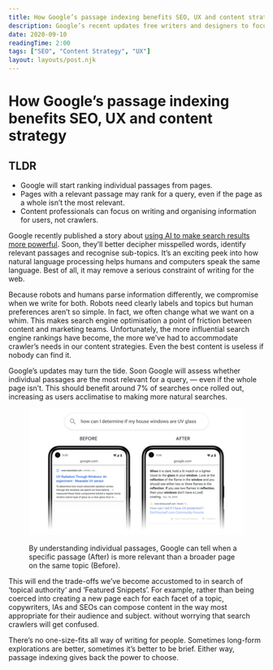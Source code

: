 ```yaml
---
title: How Google’s passage indexing benefits SEO, UX and content strategy
description: Google’s recent updates free writers and designers to focus on users instead of bots.
date: 2020-09-10
readingTime: 2:00
tags: ["SEO", "Content Strategy", "UX"]
layout: layouts/post.njk
---
```


# How Google’s passage indexing benefits SEO, UX and content strategy

## TLDR

- Google will start ranking individual passages from pages.
- Pages with a relevant passage may rank for a query, even if the page as a whole isn’t the most relevant.
- Content professionals can focus on writing and organising information for users, not crawlers.

Google recently published a story about [using AI to make search results more powerful](https://blog.google/products/search/search-on/).
Soon, they’ll better decipher misspelled words,
identify relevant passages and recognise sub-topics.
It’s an exciting peek into how natural language processing helps humans and computers speak the same language.
Best of all,
it may remove a serious constraint of writing for the web.

Because robots and humans parse information differently,
we compromise when we write for both.
Robots need clearly labels and topics
but human preferences aren’t so simple.
In fact, we often change what we want on a whim.
This makes search engine optimisation a point of friction between content and marketing teams.
Unfortunately,
the more influential search engine rankings have become,
the more we’ve had to accommodate crawler’s needs in our content strategies.
Even the best content is useless if nobody can find it.

Google’s updates may turn the tide.
Soon Google will assess whether individual passages are the most relevant for a query,
— even if the whole page isn’t.
This should benefit around 7% of searches once rolled out,
increasing as users acclimatise to making more natural searches.

<figure>
  <img src="/img/google-passage-indexing.png" alt="Search result mock-up comparing a result for a whole page with the more information-rich one for a specific passage.">
  <figcaption>
    <p>By understanding individual passages, Google can tell when a specific passage (After) is more relevant than a broader page on the same topic (Before).</p>
  </figcaption>
</figure>

This will end the trade-offs we’ve become accustomed to
in search of ‘topical authority‘ and ‘Featured Snippets’.
For example, rather than being coerced into creating a new page each for each facet of a topic,
copywriters, IAs and SEOs can compose content in the way most appropriate for their audience and subject.
without worrying that search crawlers will get confused.

There’s no one-size-fits all way of writing for people.
Sometimes long-form explorations are better,
sometimes it’s better to be brief.
Either way, passage indexing gives back the power to choose.
